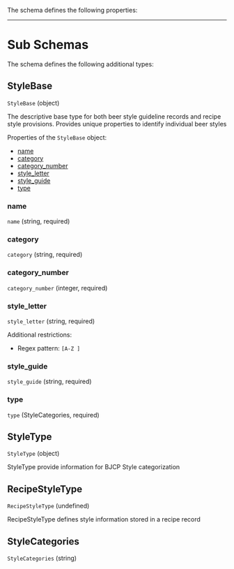 The schema defines the following properties:

---

# Sub Schemas

The schema defines the following additional types:

## StyleBase
`StyleBase` (object)

The descriptive base type for both beer style guideline records and recipe style provisions. Provides unique properties to identify individual beer styles

Properties of the `StyleBase` object:

* [name](#name)
* [category](#category)
* [category_number](#category_number)
* [style_letter](#style_letter)
* [style_guide](#style_guide)
* [type](#type)

### name
 `name` (string, required)

### category
 `category` (string, required)

### category_number
 `category_number` (integer, required)

### style_letter
 `style_letter` (string, required)

Additional restrictions:

* Regex pattern: `[A-Z ]`

### style_guide
 `style_guide` (string, required)

### type
 `type` (StyleCategories, required)

## StyleType
`StyleType` (object)

StyleType provide information for BJCP Style categorization

## RecipeStyleType
`RecipeStyleType` (undefined)

RecipeStyleType defines style information stored in a recipe record

## StyleCategories
`StyleCategories` (string)
